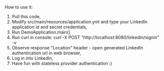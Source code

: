 How to use it:

1. Pull this code,
2. Modify src/main/resources/application.yml and type your LinkedIn application id and secret credentials,
3. Run DemoApplication.main()
4. Run curl in console: curl -X POST "http://localhost:8080/linkedin/signin" -v
5. Observe response "Location" header - open generated LinkedIn authentication url in web browser,
6. Log in into LinkedIn,
7. Have fun with stateless provider authentication :)